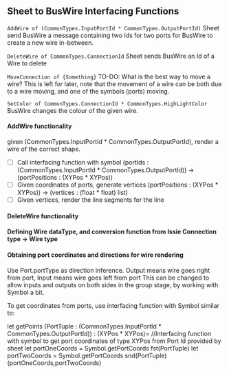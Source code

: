 ## Sheet to BusWire Interfacing Functions

`AddWire of (CommonTypes.InputPortId * CommonTypes.OutputPortId)`
Sheet send BusWire a message containing two Ids for two ports for BusWire to create a new wire in-between.

`DeleteWire of CommonTypes.ConnectionId`
Sheet sends BusWire an Id of a Wire to delete

`MoveConnection of {Something}`
TO-DO: What is the best way to move a wire?
This is left for later, note that the movement of a wire can be both due to a wire moving, and one of the symbols (ports) moving.

`SetColor of CommonTypes.ConnectionId * CommonTypes.HighLightColor`
BusWire changes the colour of the given wire.


#### AddWire functionality
given (CommonTypes.InputPortId * CommonTypes.OutputPortId), render a wire of the correct shape.

- [ ] Call interfacing function with symbol (portIds : (CommonTypes.InputPortId * CommonTypes.OutputPortId)) -> (portPositions : (XYPos * XYPos))
- [ ] Given coordinates of ports, generate vertices (portPositions : (XYPos * XYPos)) -> (vertices : (float * float) list)
- [ ] Given vertices, render the line segments for the line

#### DeleteWire functionality

#### Defining Wire dataType, and conversion function from Issie Connection type -> Wire type


#### Obtaining port coordinates and directions for wire rendering

Use Port.portType as direction inference. Output means wire goes right from port, Input means wire goes left from port
This can be changed to allow inputs and outputs on both sides in the group stage, by working with Symbol a bit.

To get coordinates from ports, use interfacing function with Symbol similar to:

let getPoints (PortTuple : (CommonTypes.InputPortId * CommonTypes.OutputPortId)) : (XYPos * XYPos)= 
    //Interfacing function with symbol to get port coordinates of type XYPos from Port Id provided by sheet
    let portOneCoords = Symbol.getPortCoords fst(PortTuple)
    let portTwoCoords = Symbol.getPortCoords snd(PortTuple)
    (portOneCoords,portTwoCoords)


